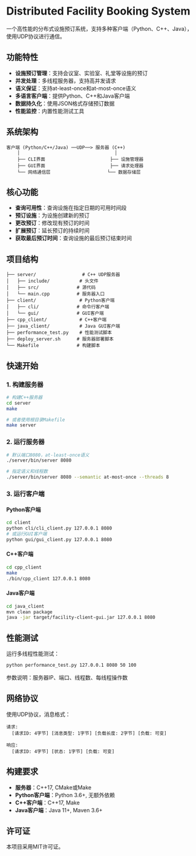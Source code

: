 # Distributed Facility Booking System

一个高性能的分布式设施预订系统，支持多种客户端（Python、C++、Java），使用UDP协议进行通信。

## 功能特性

- **设施预订管理**：支持会议室、实验室、礼堂等设施的预订
- **并发处理**：多线程服务器，支持高并发请求
- **语义保证**：支持at-least-once和at-most-once语义
- **多语言客户端**：提供Python、C++和Java客户端
- **数据持久化**：使用JSON格式存储预订数据
- **性能监控**：内置性能测试工具

## 系统架构

```
客户端 (Python/C++/Java) ──UDP──> 服务器 (C++)
    │                                   │
    ├── CLI界面                        ├── 设施管理器
    ├── GUI界面                        ├── 请求处理器
    └── 网络通信层                     └── 数据存储层
```

## 核心功能

- **查询可用性**：查询设施在指定日期的可用时间段
- **预订设施**：为设施创建新的预订
- **更改预订**：修改现有预订的时间
- **扩展预订**：延长预订的持续时间
- **获取最后预订时间**：查询设施的最后预订结束时间

## 项目结构

```
├── server/                 # C++ UDP服务器
│   ├── include/           # 头文件
│   ├── src/              # 源代码
│   └── main.cpp          # 服务器入口
├── client/                # Python客户端
│   ├── cli/              # 命令行客户端
│   └── gui/              # GUI客户端
├── cpp_client/            # C++客户端
├── java_client/           # Java GUI客户端
├── performance_test.py    # 性能测试脚本
├── deploy_server.sh      # 服务器部署脚本
└── Makefile              # 构建脚本
```

## 快速开始

### 1. 构建服务器

```bash
# 构建C++服务器
cd server
make

# 或者使用根目录Makefile
make server
```

### 2. 运行服务器

```bash
# 默认端口8080，at-least-once语义
./server/bin/server 8080

# 指定语义和线程数
./server/bin/server 8080 --semantic at-most-once --threads 8
```

### 3. 运行客户端

#### Python客户端
```bash
cd client
python cli/cli_client.py 127.0.0.1 8080
# 或运行GUI客户端
python gui/gui_client.py 127.0.0.1 8080
```

#### C++客户端
```bash
cd cpp_client
make
./bin/cpp_client 127.0.0.1 8080
```

#### Java客户端
```bash
cd java_client
mvn clean package
java -jar target/facility-client-gui.jar 127.0.0.1 8080
```

## 性能测试

运行多线程性能测试：

```bash
python performance_test.py 127.0.0.1 8080 50 100
```

参数说明：服务器IP、端口、线程数、每线程操作数

## 网络协议

使用UDP协议，消息格式：

```
请求:
  [请求ID: 4字节] [消息类型: 1字节] [负载长度: 2字节] [负载: 可变]

响应:
  [请求ID: 4字节] [状态: 1字节] [负载: 可变]
```

## 构建要求

- **服务器**：C++17, CMake或Make
- **Python客户端**：Python 3.6+, 无额外依赖
- **C++客户端**：C++17, Make
- **Java客户端**：Java 11+, Maven 3.6+

## 许可证

本项目采用MIT许可证。